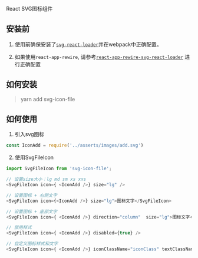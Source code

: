 React SVG图标组件

## 安装前
 1. 使用前确保安装了[`svg-react-loader`](https://github.com/jhamlet/svg-react-loader)并在webpack中正确配置。

 2. 如果使用`react-app-rewire`, 请参考[`react-app-rewire-svg-react-loader`](https://github.com/codebandits/react-app-rewire-svg-react-loader) 进行正确配置

## 如何安装
> yarn add svg-icon-file

## 如何使用

1. 引入svg图标
```javascript
const IconAdd = require('../asserts/images/add.svg')
```
2. 使用SvgFileIcon
```javascript
import SvgFileIcon from 'svg-icon-file';

// 设置size大小：lg md sm xs xxs
<SvgFileIcon icon={ <IconAdd />} size="lg" />

// 设置图标 + 右侧文字
<SvgFileIcon icon={<IconAdd />} size="lg">图标文字</SvgFileIcon>

// 设置图标 + 底部文字
<SvgFileIcon icon={ <IconAdd />} direction="column"  size="lg">图标文字</SvgFileIcon>

// 禁用样式
<SvgFileIcon icon={ <IconAdd />} disabled={true} />

// 自定义图标样式和文字
<SvgFileIcon icon={ <IconAdd />} iconClassName="iconClass" textClassName="textClass">图标文字</SvgFileIcon>

```





